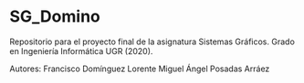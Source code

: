 # SG_Domino
Repositorio para el proyecto final de la asignatura Sistemas Gráficos. Grado en Ingeniería Informática UGR (2020).

Autores:
        Francisco Domínguez Lorente
        Miguel Ángel Posadas Arráez
